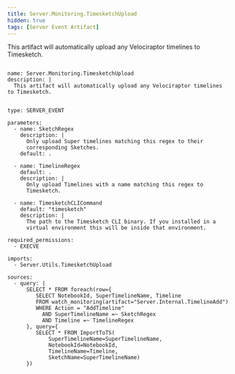 ```yaml
---
title: Server.Monitoring.TimesketchUpload
hidden: true
tags: [Server Event Artifact]
---
```


This artifact will automatically upload any Velociraptor timelines to Timesketch.


<pre><code class="language-yaml">
name: Server.Monitoring.TimesketchUpload
description: |
  This artifact will automatically upload any Velociraptor timelines to Timesketch.


type: SERVER_EVENT

parameters:
  - name: SketchRegex
    description: |
      Only upload Super timelines matching this regex to their
      corresponding Sketches.
    default: .

  - name: TimelineRegex
    default: .
    description: |
      Only upload Timelines with a name matching this regex to
      Timesketch.

  - name: TimesketchCLICommand
    default: "timesketch"
    description: |
      The path to the Timesketch CLI binary. If you installed in a
      virtual environment this will be inside that environment.

required_permissions:
  - EXECVE

imports:
  - Server.Utils.TimesketchUpload

sources:
  - query: |
      SELECT * FROM foreach(row={
         SELECT NotebookId, SuperTimelineName, Timeline
         FROM watch_monitoring(artifact="Server.Internal.TimelineAdd")
         WHERE Action = "AddTimeline"
           AND SuperTimelineName =~ SketchRegex
           AND Timeline =~ TimelineRegex
      }, query={
         SELECT * FROM ImportToTS(
             SuperTimelineName=SuperTimelineName,
             NotebookId=NotebookId,
             TimelineName=Timeline,
             SketchName=SuperTimelineName)
      })

</code></pre>

